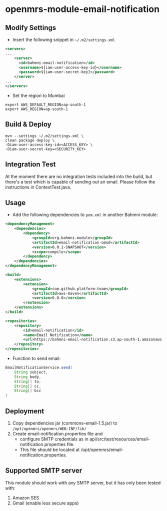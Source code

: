# openmrs-module-email-notification

## Modify Settings
- Insert the following snippet in `~/.m2/settings.xml`
```xml
<servers>
...
    <server>
      <id>bahmni-email-notification</id>
      <username>${iam-user-access-key-id}</username>
      <password>${iam-user-secret-key}</password>
    </server>
...
</servers>
```
- Set the region to Mumbai
```shell
export AWS_DEFAULT_REGION=ap-south-1
export AWS_REGION=ap-south-1
```

## Build & Deploy

```shell
mvn --settings ~/.m2/settings.xml \
clean package deploy \
-Diam-user-access-key-id=<ACCESS_KEY> \
-Diam-user-secret-key=<SECURITY_KEY>
```

## Integration Test

At the moment there are no integration tests included into the build, 
but there's a test which is capable of sending out an email. 
Please follow the instructions in ContextTest.java.

## Usage

- Add the following dependencies to `pom.xml` in another Bahmni module:
```xml
<dependencyManagement>
    <dependencies>
        <dependency>
            <groupId>org.bahmni.module</groupId>
            <artifactId>email-notification-omod</artifactId>
            <version>0.0.1-SNAPSHOT</version>
            <scope>compile</scope>
        </dependency>
    </dependencies>
</dependencyManagement>

<build>
    <extensions>
        <extension>
            <groupId>com.github.platform-team</groupId>
            <artifactId>aws-maven</artifactId>
            <version>6.0.0</version>
        </extension>
    </extensions>
</build>

<repositories>
    <repository>
        <id>email-notification</id>
        <name>Email Notification</name>
        <url>https://bahmni-email-notification.s3.ap-south-1.amazonaws.com/snapshot/</url>
    </repository>
</repositories>
```
- Function to send email:
```java
EmailNotificationService.send(
    String subject, 
    String body, 
    String[] to, 
    String[] cc, 
    String[] bcc
)
```

## Deployment

1. Copy dependencies jar (commons-email-1.5.jar) to `/opt/openmrs/openmrs/WEB-INF/lib/`
2. Create email-notification.properties file and 
    - configure SMTP credentials as in api/src/test/resources/email-notification.properties file.
    - This file should be located at /opt/openmrs/email-notification.properties.

## Supported SMTP server

This module should work with any SMTP server, but it has only been tested with:
1. Amazon SES
2. Gmail (enable less secure apps)
